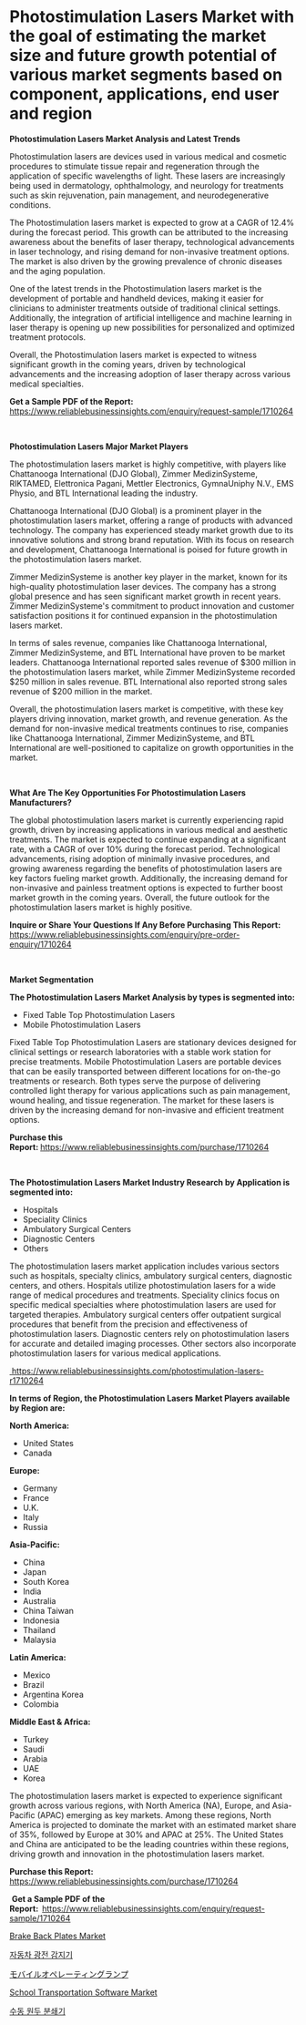 <p><h1>Photostimulation Lasers Market with the goal of estimating the market size and future growth potential of various market segments based on component, applications, end user and region</h1></p><p><strong>Photostimulation Lasers Market Analysis and Latest Trends</strong></p>
<p><p>Photostimulation lasers are devices used in various medical and cosmetic procedures to stimulate tissue repair and regeneration through the application of specific wavelengths of light. These lasers are increasingly being used in dermatology, ophthalmology, and neurology for treatments such as skin rejuvenation, pain management, and neurodegenerative conditions.</p><p>The Photostimulation lasers market is expected to grow at a CAGR of 12.4% during the forecast period. This growth can be attributed to the increasing awareness about the benefits of laser therapy, technological advancements in laser technology, and rising demand for non-invasive treatment options. The market is also driven by the growing prevalence of chronic diseases and the aging population.</p><p>One of the latest trends in the Photostimulation lasers market is the development of portable and handheld devices, making it easier for clinicians to administer treatments outside of traditional clinical settings. Additionally, the integration of artificial intelligence and machine learning in laser therapy is opening up new possibilities for personalized and optimized treatment protocols.</p><p>Overall, the Photostimulation lasers market is expected to witness significant growth in the coming years, driven by technological advancements and the increasing adoption of laser therapy across various medical specialties.</p></p>
<p><strong>Get a Sample PDF of the Report:&nbsp;</strong> <a href="https://www.reliablebusinessinsights.com/enquiry/request-sample/1710264">https://www.reliablebusinessinsights.com/enquiry/request-sample/1710264</a></p>
<p>&nbsp;</p>
<p><strong>Photostimulation Lasers Major Market Players</strong></p>
<p><p>The photostimulation lasers market is highly competitive, with players like Chattanooga International (DJO Global), Zimmer MedizinSysteme, RIKTAMED, Elettronica Pagani, Mettler Electronics, GymnaUniphy N.V., EMS Physio, and BTL International leading the industry.</p><p>Chattanooga International (DJO Global) is a prominent player in the photostimulation lasers market, offering a range of products with advanced technology. The company has experienced steady market growth due to its innovative solutions and strong brand reputation. With its focus on research and development, Chattanooga International is poised for future growth in the photostimulation lasers market.</p><p>Zimmer MedizinSysteme is another key player in the market, known for its high-quality photostimulation laser devices. The company has a strong global presence and has seen significant market growth in recent years. Zimmer MedizinSysteme's commitment to product innovation and customer satisfaction positions it for continued expansion in the photostimulation lasers market.</p><p>In terms of sales revenue, companies like Chattanooga International, Zimmer MedizinSysteme, and BTL International have proven to be market leaders. Chattanooga International reported sales revenue of $300 million in the photostimulation lasers market, while Zimmer MedizinSysteme recorded $250 million in sales revenue. BTL International also reported strong sales revenue of $200 million in the market.</p><p>Overall, the photostimulation lasers market is competitive, with these key players driving innovation, market growth, and revenue generation. As the demand for non-invasive medical treatments continues to rise, companies like Chattanooga International, Zimmer MedizinSysteme, and BTL International are well-positioned to capitalize on growth opportunities in the market.</p></p>
<p>&nbsp;</p>
<p><strong>What Are The Key Opportunities For Photostimulation Lasers Manufacturers?</strong></p>
<p><p>The global photostimulation lasers market is currently experiencing rapid growth, driven by increasing applications in various medical and aesthetic treatments. The market is expected to continue expanding at a significant rate, with a CAGR of over 10% during the forecast period. Technological advancements, rising adoption of minimally invasive procedures, and growing awareness regarding the benefits of photostimulation lasers are key factors fueling market growth. Additionally, the increasing demand for non-invasive and painless treatment options is expected to further boost market growth in the coming years. Overall, the future outlook for the photostimulation lasers market is highly positive.</p></p>
<p><strong>Inquire or Share Your Questions If Any Before Purchasing This Report:</strong> <a href="https://www.reliablebusinessinsights.com/enquiry/pre-order-enquiry/1710264">https://www.reliablebusinessinsights.com/enquiry/pre-order-enquiry/1710264</a></p>
<p>&nbsp;</p>
<p><strong>Market Segmentation</strong></p>
<p><strong>The Photostimulation Lasers Market Analysis by types is segmented into:</strong></p>
<p><ul><li>Fixed Table Top Photostimulation Lasers</li><li>Mobile Photostimulation Lasers</li></ul></p>
<p><p>Fixed Table Top Photostimulation Lasers are stationary devices designed for clinical settings or research laboratories with a stable work station for precise treatments. Mobile Photostimulation Lasers are portable devices that can be easily transported between different locations for on-the-go treatments or research. Both types serve the purpose of delivering controlled light therapy for various applications such as pain management, wound healing, and tissue regeneration. The market for these lasers is driven by the increasing demand for non-invasive and efficient treatment options.</p></p>
<p><strong>Purchase this Report:&nbsp;</strong><a href="https://www.reliablebusinessinsights.com/purchase/1710264">https://www.reliablebusinessinsights.com/purchase/1710264</a></p>
<p>&nbsp;</p>
<p><strong>The Photostimulation Lasers Market Industry Research by Application is segmented into:</strong></p>
<p><ul><li>Hospitals</li><li>Speciality Clinics</li><li>Ambulatory Surgical Centers</li><li>Diagnostic Centers</li><li>Others</li></ul></p>
<p><p>The photostimulation lasers market application includes various sectors such as hospitals, specialty clinics, ambulatory surgical centers, diagnostic centers, and others. Hospitals utilize photostimulation lasers for a wide range of medical procedures and treatments. Speciality clinics focus on specific medical specialties where photostimulation lasers are used for targeted therapies. Ambulatory surgical centers offer outpatient surgical procedures that benefit from the precision and effectiveness of photostimulation lasers. Diagnostic centers rely on photostimulation lasers for accurate and detailed imaging processes. Other sectors also incorporate photostimulation lasers for various medical applications.</p></p>
<p><a href="https://www.reliablebusinessinsights.com/photostimulation-lasers-r1710264">&nbsp;https://www.reliablebusinessinsights.com/photostimulation-lasers-r1710264</a></p>
<p><strong>In terms of Region, the Photostimulation Lasers Market Players available by Region are:</strong></p>
<p>
    <p> <strong> North America: </strong>
        <ul>
            <li>United States</li>
            <li>Canada</li>
        </ul>
        </p> 
    <p> <strong> Europe: </strong>
        <ul>
            <li>Germany</li>
            <li>France</li>
            <li>U.K.</li>
            <li>Italy</li>
            <li>Russia</li>
        </ul>
        </p> 
    <p> <strong> Asia-Pacific: </strong>
        <ul>
            <li>China</li>
            <li>Japan</li>
            <li>South Korea</li>
            <li>India</li>
            <li>Australia</li>
            <li>China Taiwan</li>
            <li>Indonesia</li>
            <li>Thailand</li>
            <li>Malaysia</li>
        </ul>
        </p> 
    <p> <strong> Latin America: </strong>
        <ul>
            <li>Mexico</li>
            <li>Brazil</li>
            <li>Argentina Korea</li>
            <li>Colombia</li>
        </ul>
        </p> 
    <p> <strong> Middle East & Africa: </strong>
        <ul>
            <li>Turkey</li>
            <li>Saudi</li>
            <li>Arabia</li>
            <li>UAE</li>
            <li>Korea</li>
        </ul>
    </p>
    </p>
<p><p>The photostimulation lasers market is expected to experience significant growth across various regions, with North America (NA), Europe, and Asia-Pacific (APAC) emerging as key markets. Among these regions, North America is projected to dominate the market with an estimated market share of 35%, followed by Europe at 30% and APAC at 25%. The United States and China are anticipated to be the leading countries within these regions, driving growth and innovation in the photostimulation lasers market.</p></p>
<p><strong>Purchase this Report: </strong><a href="https://www.reliablebusinessinsights.com/purchase/1710264">https://www.reliablebusinessinsights.com/purchase/1710264</a></p>
<p>&nbsp;<strong>Get a Sample PDF of the Report:&nbsp;&nbsp;</strong><a href="https://www.reliablebusinessinsights.com/enquiry/request-sample/1710264">https://www.reliablebusinessinsights.com/enquiry/request-sample/1710264</a></p>
<p><strong></strong></p>
<p><p><a href="https://github.com/DeonteStanton2023/Market-Research-Report-List-1/blob/main/brake-back-plates-market.md">Brake Back Plates Market</a></p><p><a href="https://github.com/bunxhcci35271755/Market-Research-Report-List-2/blob/main/9485079123412.md">자동차 광전 감지기</a></p><p><a href="https://github.com/dzy793153605/Market-Research-Report-List-2/blob/main/1086370126288.md">モバイルオペレーティングランプ</a></p><p><a href="https://github.com/ZackaryHalvorson2023/Market-Research-Report-List-1/blob/main/school-transportation-software-market.md">School Transportation Software Market</a></p><p><a href="https://github.com/shampaakter36/Market-Research-Report-List-1/blob/main/2042878110284.md">수동 원두 분쇄기</a></p></p>